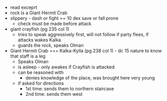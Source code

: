 - read exceprt
- rock is a Giant Hermit Crab 
- slippery - dash or fight == 10 dex save or fall prone
    - check must be made before attack
- giant crayfish (pg 235 col 1)
    - tries to speak aggressively first, will not follow if party flees, if attacks wakes Kalka
    - guards the rock, speaks Olman
- Giant Hermit Crab === Kalka-Kylla (pg 238 col 1) - dc 15 nature to know that staff is a leg 
    - Speaks Olman
    - is asleep - only awakes if Crayfish is attacked
    - can be reasoned with
        - denies knowledge of the place, was brought here very young
    - if asked for directions
        - 1st time: sends them to northern staircase
        - 2nd time: sends them west
